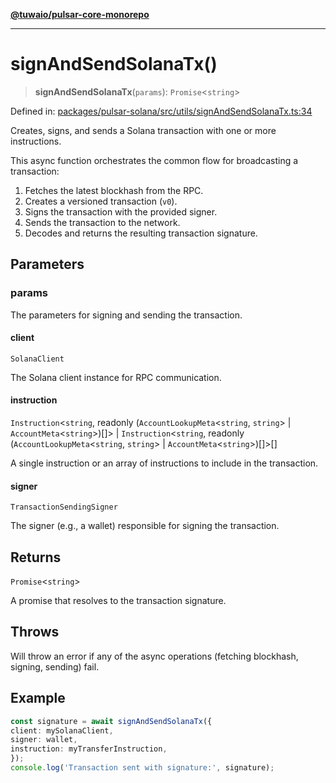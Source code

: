[**@tuwaio/pulsar-core-monorepo**](../../../README.md)

***

# signAndSendSolanaTx()

> **signAndSendSolanaTx**(`params`): `Promise`\<`string`\>

Defined in: [packages/pulsar-solana/src/utils/signAndSendSolanaTx.ts:34](https://github.com/TuwaIO/pulsar-core/blob/568e8f7aad5858def25ecc02e62f9c9bb25c693a/packages/pulsar-solana/src/utils/signAndSendSolanaTx.ts#L34)

Creates, signs, and sends a Solana transaction with one or more instructions.

This async function orchestrates the common flow for broadcasting a transaction:
1. Fetches the latest blockhash from the RPC.
2. Creates a versioned transaction (`v0`).
3. Signs the transaction with the provided signer.
4. Sends the transaction to the network.
5. Decodes and returns the resulting transaction signature.

## Parameters

### params

The parameters for signing and sending the transaction.

#### client

`SolanaClient`

The Solana client instance for RPC communication.

#### instruction

`Instruction`\<`string`, readonly (`AccountLookupMeta`\<`string`, `string`\> \| `AccountMeta`\<`string`\>)[]\> \| `Instruction`\<`string`, readonly (`AccountLookupMeta`\<`string`, `string`\> \| `AccountMeta`\<`string`\>)[]\>[]

A single instruction or an array of instructions to include in the transaction.

#### signer

`TransactionSendingSigner`

The signer (e.g., a wallet) responsible for signing the transaction.

## Returns

`Promise`\<`string`\>

A promise that resolves to the transaction signature.

## Throws

Will throw an error if any of the async operations (fetching blockhash, signing, sending) fail.

## Example

```ts
const signature = await signAndSendSolanaTx({
client: mySolanaClient,
signer: wallet,
instruction: myTransferInstruction,
});
console.log('Transaction sent with signature:', signature);
```
